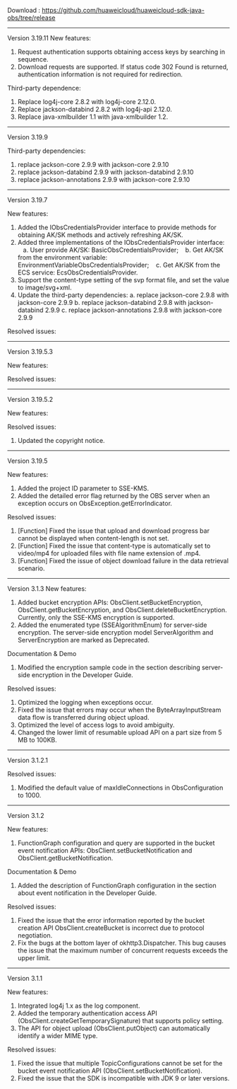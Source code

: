 Download : https://github.com/huaweicloud/huaweicloud-sdk-java-obs/tree/release

-----------------------------------------------------------------------------------

Version 3.19.11
New features:
1. Request authentication supports obtaining access keys by searching in sequence.
2. Download requests are supported. If status code 302 Found is returned, authentication information is not required for redirection.

Third-party dependence:
1. Replace log4j-core 2.8.2 with log4j-core 2.12.0.
2. Replace jackson-databind 2.8.2 with log4j-api 2.12.0.
3. Replace java-xmlbuilder 1.1 with java-xmlbuilder 1.2.

-----------------------------------------------------------------------------------

Version 3.19.9

Third-party dependencies:
1. replace jackson-core 2.9.9 with jackson-core 2.9.10
2. replace jackson-databind 2.9.9 with jackson-databind 2.9.10
3. replace jackson-annotations 2.9.9 with jackson-core 2.9.10

-----------------------------------------------------------------------------------

Version 3.19.7

New features:
1. Added the IObsCredentialsProvider interface to provide methods for obtaining AK/SK methods and actively refreshing AK/SK.
2. Added three implementations of the IObsCredentialsProvider interface:
   a. User provide AK/SK: BasicObsCredentialsProvider;
   b. Get AK/SK from the environment variable: EnvironmentVariableObsCredentialsProvider;
   c. Get AK/SK from the ECS service: EcsObsCredentialsProvider.
3. Support the content-type setting of the svp format file, and set the value to image/svg+xml.
4. Update the third-party dependencies:
   a. replace jackson-core 2.9.8 with jackson-core 2.9.9
   b. replace jackson-databind 2.9.8 with jackson-databind 2.9.9
   c. replace jackson-annotations 2.9.8 with jackson-core 2.9.9

Resolved issues:

-----------------------------------------------------------------------------------

Version 3.19.5.3

New features:


Resolved issues:

-----------------------------------------------------------------------------------

Version 3.19.5.2

New features:


Resolved issues:
1. Updated the copyright notice.

-----------------------------------------------------------------------------------

Version 3.19.5

New features:
1. Added the project ID parameter to SSE-KMS.
2. Added the detailed error flag returned by the OBS server when an exception occurs on ObsException.getErrorIndicator.

Resolved issues:
1. [Function] Fixed the issue that upload and download progress bar cannot be displayed when content-length is not set.
2. [Function] Fixed the issue that content-type is automatically set to video/mp4 for uploaded files with file name extension of .mp4.
3. [Function] Fixed the issue of object download failure in the data retrieval scenario.

-----------------------------------------------------------------------------------

Version 3.1.3
New features:
1. Added bucket encryption APIs: ObsClient.setBucketEncryption, ObsClient.getBucketEncryption, and ObsClient.deleteBucketEncryption. Currently, only the SSE-KMS encryption is supported.
2. Added the enumerated type (SSEAlgorithmEnum) for server-side encryption. The server-side encryption model ServerAlgorithm and ServerEncryption are marked as Deprecated.

Documentation & Demo
1. Modified the encryption sample code in the section describing server-side encryption in the Developer Guide.

Resolved issues:
1. Optimized the logging when exceptions occur.
2. Fixed the issue that errors may occur when the ByteArrayInputStream data flow is transferred during object upload.
3. Optimized the level of access logs to avoid ambiguity.
4. Changed the lower limit of resumable upload API on a part size from 5 MB to 100KB.

-----------------------------------------------------------------------------------

Version 3.1.2.1

Resolved issues:
1. Modified the default value of maxIdleConnections in ObsConfiguration to 1000.

-----------------------------------------------------------------------------------

Version 3.1.2

New features:
1. FunctionGraph configuration and query are supported in the bucket event notification APIs: ObsClient.setBucketNotification and ObsClient.getBucketNotification.

Documentation & Demo
1. Added the description of FunctionGraph configuration in the section about event notification in the Developer Guide.

Resolved issues:
1. Fixed the issue that the error information reported by the bucket creation API ObsClient.createBucket is incorrect due to protocol negotiation.
2. Fix the bugs at the bottom layer of okhttp3.Dispatcher. This bug causes the issue that the maximum number of concurrent requests exceeds the upper limit.

-----------------------------------------------------------------------------------

Version 3.1.1

New features:
1. Integrated log4j 1.x as the log component.
2. Added the temporary authentication access API (ObsClient.createGetTemporarySignature) that supports policy setting.
3. The API for object upload (ObsClient.putObject) can automatically identify a wider MIME type.

Resolved issues:
1. Fixed the issue that multiple TopicConfigurations cannot be set for the bucket event notification API (ObsClient.setBucketNotification).
2. Fixed the issue that the SDK is incompatible with JDK 9 or later versions.





